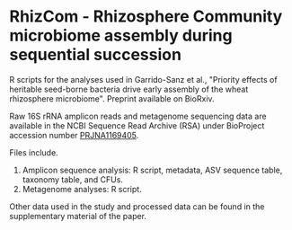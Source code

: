 # RhizCom - Rhizosphere Community microbiome assembly during sequential succession

R scripts for the analyses used in Garrido-Sanz et al., "Priority effects of heritable seed-borne bacteria drive early assembly of the wheat rhizosphere microbiome". Preprint available on BioRxiv.

Raw 16S rRNA amplicon reads and metagenome sequencing data are available in the NCBI Sequence Read Archive (RSA) under BioProject accession number [PRJNA1169405](https://www.ncbi.nlm.nih.gov/bioproject/PRJNA1169405).

Files include.
1. Amplicon sequence analysis: R script, metadata, ASV sequence table, taxonomy table, and CFUs.
2. Metagenome analyses: R script. 

Other data used in the study and processed data can be found in the supplementary material of the paper.
